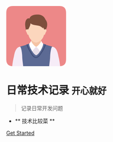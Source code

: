 ![logo](_media/icon.svg)

# <b>日常技术记录</b> <small>开心就好</small>

> 记录日常开发问题

- ** 技术比较菜 **

[Get Started](#docsify)